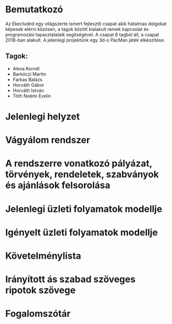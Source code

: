 # Bemutatkozó
Az Ekecluded egy világszerte ismert fejlesztő csapat akik hatalmas dolgokat képesek elérni közösen, a tagok között kialakult remek kapcsolat és programozási tapasztalataik segítségével. A csapat 6 tagból áll, a csapat 2018-ban alakult.
A jelenlegi projektünk egy 3d-s PacMan játék elkészítése.
## Tagok:
- Alexa Kornél
- Barkóczi Martin
- Farkas Balázs
- Horváth Gábor
- Horváth István
- Tóth Noémi Evelin
# Jelenlegi helyzet

# Vágyálom rendszer

# A rendszerre vonatkozó pályázat, törvények, rendeletek, szabványok és ajánlások felsorolása

# Jelenlegi üzleti folyamatok modellje

# Igényelt üzleti folyamatok modellje

# Követelménylista

# Irányított ás szabad szöveges ripotok szövege

# Fogalomszótár
